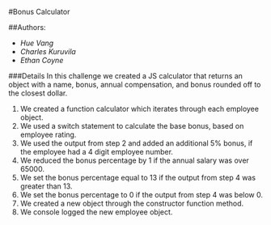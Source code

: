 #Bonus Calculator

##Authors:
* *Hue Vang*
* *Charles Kuruvila*
* *Ethan Coyne*

###Details
In this challenge we created a JS calculator that returns an object with a name, bonus, annual compensation, and bonus rounded off to the closest dollar.

1. We created a function calculator which iterates through each employee object.
2. We used a switch statement to calculate the base bonus, based on employee rating.
3. We used the output from step 2 and added an additional 5% bonus, if the employee had a 4 digit employee number.
4. We reduced the bonus percentage by 1 if the annual salary was over 65000.
5. We set the bonus percentage equal to 13 if the output from step 4 was greater than 13.
6. We set the bonus percentage to 0 if the output from step 4 was below 0.
7. We created a new object through the constructor function method.
8. We console logged the new employee object.
